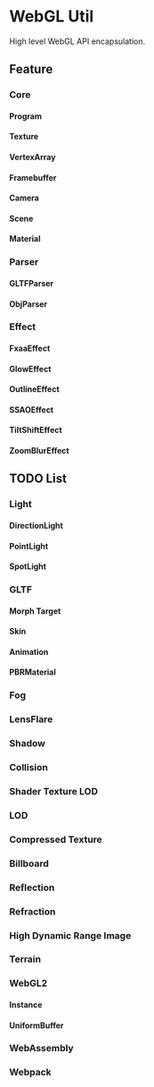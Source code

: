 # WebGL Util
High level WebGL API encapsulation.

## Feature

### Core
#### Program
#### Texture
#### VertexArray
#### Framebuffer
#### Camera
#### Scene
#### Material

### Parser
#### GLTFParser
#### ObjParser

### Effect
#### FxaaEffect
#### GlowEffect
#### OutlineEffect
#### SSAOEffect
#### TiltShiftEffect
#### ZoomBlurEffect


## TODO List

### Light
#### DirectionLight
#### PointLight
#### SpotLight

### GLTF
#### Morph Target
#### Skin
#### Animation
#### PBRMaterial

### Fog
### LensFlare
### Shadow
### Collision
### Shader Texture LOD
### LOD
### Compressed Texture
### Billboard
### Reflection
### Refraction
### High Dynamic Range Image
### Terrain

### WebGL2
#### Instance
#### UniformBuffer

### WebAssembly
### Webpack
